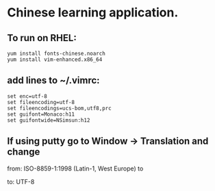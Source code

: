# Chinese learning application.

## To run on RHEL:

    yum install fonts-chinese.noarch
    yum install vim-enhanced.x86_64

## add lines to ~/.vimrc:

    set enc=utf-8
    set fileencoding=utf-8
    set fileencodings=ucs-bom,utf8,prc
    set guifont=Monaco:h11
    set guifontwide=NSimsun:h12

## If using putty go to Window -> Translation  and change

from:
ISO-8859-1:1998 (Latin-1, West Europe) to

to:
UTF-8

